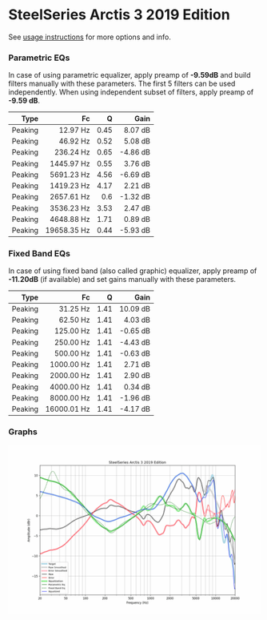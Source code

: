 # SteelSeries Arctis 3 2019 Edition
See [usage instructions](https://github.com/jaakkopasanen/AutoEq#usage) for more options and info.

### Parametric EQs
In case of using parametric equalizer, apply preamp of **-9.59dB** and build filters manually
with these parameters. The first 5 filters can be used independently.
When using independent subset of filters, apply preamp of **-9.59 dB**.

| Type    | Fc          |    Q | Gain     |
|--------:|------------:|-----:|---------:|
| Peaking | 12.97 Hz    | 0.45 | 8.07 dB  |
| Peaking | 46.92 Hz    | 0.52 | 5.08 dB  |
| Peaking | 236.24 Hz   | 0.65 | -4.86 dB |
| Peaking | 1445.97 Hz  | 0.55 | 3.76 dB  |
| Peaking | 5691.23 Hz  | 4.56 | -6.69 dB |
| Peaking | 1419.23 Hz  | 4.17 | 2.21 dB  |
| Peaking | 2657.61 Hz  | 0.6  | -1.32 dB |
| Peaking | 3536.23 Hz  | 3.53 | 2.47 dB  |
| Peaking | 4648.88 Hz  | 1.71 | 0.89 dB  |
| Peaking | 19658.35 Hz | 0.44 | -5.93 dB |

### Fixed Band EQs
In case of using fixed band (also called graphic) equalizer, apply preamp of **-11.20dB**
(if available) and set gains manually with these parameters.

| Type    | Fc          |    Q | Gain     |
|--------:|------------:|-----:|---------:|
| Peaking | 31.25 Hz    | 1.41 | 10.09 dB |
| Peaking | 62.50 Hz    | 1.41 | 4.03 dB  |
| Peaking | 125.00 Hz   | 1.41 | -0.65 dB |
| Peaking | 250.00 Hz   | 1.41 | -4.43 dB |
| Peaking | 500.00 Hz   | 1.41 | -0.63 dB |
| Peaking | 1000.00 Hz  | 1.41 | 2.71 dB  |
| Peaking | 2000.00 Hz  | 1.41 | 2.90 dB  |
| Peaking | 4000.00 Hz  | 1.41 | 0.34 dB  |
| Peaking | 8000.00 Hz  | 1.41 | -1.96 dB |
| Peaking | 16000.01 Hz | 1.41 | -4.17 dB |

### Graphs
![](./SteelSeries%20Arctis%203%202019%20Edition.png)